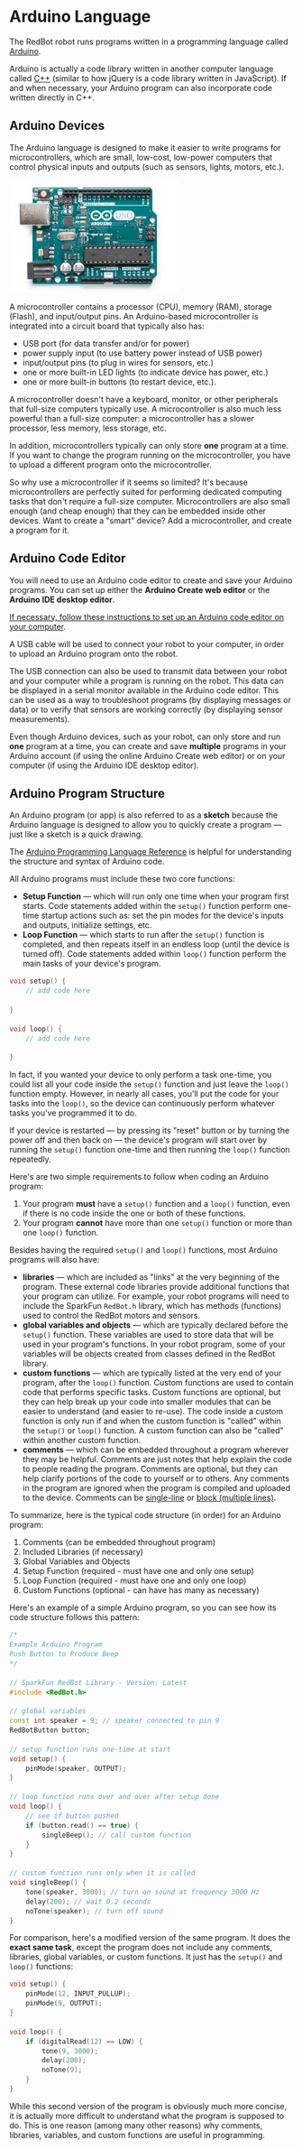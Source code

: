 # Arduino Language

The RedBot robot runs programs written in a programming language called [Arduino](https://www.arduino.cc/reference/en/).

Arduino is actually a code library written in another computer language called [C++](https://en.wikipedia.org/wiki/C%2B%2B) \(similar to how jQuery is a code library written in JavaScript\). If and when necessary, your Arduino program can also incorporate code written directly in C++.

## Arduino Devices

The Arduino language is designed to make it easier to write programs for microcontrollers, which are small, low-cost, low-power computers that control physical inputs and outputs \(such as sensors, lights, motors, etc.\).

![Arduino Uno Circuit Board](../.gitbook/assets/arduino-uno.jpg)

A microcontroller contains a processor \(CPU\), memory \(RAM\), storage \(Flash\), and input/output pins. An Arduino-based microcontroller is integrated into a circuit board that typically also has:

* USB port \(for data transfer and/or for power\)
* power supply input \(to use battery power instead of USB power\)
* input/output pins \(to plug in wires for sensors, etc.\)
* one or more built-in LED lights \(to indicate device has power, etc.\)
* one or more built-in buttons \(to restart device, etc.\).

A microcontroller doesn't have a keyboard, monitor, or other peripherals that full-size computers typically use. A microcontroller is also much less powerful than a full-size computer: a microcontroller has a slower processor, less memory, less storage, etc.

In addition, microcontrollers typically can only store **one** program at a time. If you want to change the program running on the microcontroller, you have to upload a different program onto the microcontroller.

So why use a microcontroller if it seems so limited? It's because microcontrollers are perfectly suited for performing dedicated computing tasks that don't require a full-size computer. Microcontrollers are also small enough \(and cheap enough\) that they can be embedded inside other devices. Want to create a "smart" device? Add a microcontroller, and create a program for it.

## Arduino Code Editor

You will need to use an Arduino code editor to create and save your Arduino programs. You can set up either the **Arduino Create web editor** or the **Arduino IDE desktop editor**.

[If necessary, follow these instructions to set up an Arduino code editor on your computer](arduino-code-editor/).

A USB cable will be used to connect your robot to your computer, in order to upload an Arduino program onto the robot.

The USB connection can also be used to transmit data between your robot and your computer while a program is running on the robot. This data can be displayed in a serial monitor available in the Arduino code editor. This can be used as a way to troubleshoot programs \(by displaying messages or data\) or to verify that sensors are working correctly \(by displaying sensor measurements\).

Even though Arduino devices, such as your robot, can only store and run **one** program at a time, you can create and save **multiple** programs in your Arduino account \(if using the online Arduino Create web editor\) or on your computer \(if using the Arduino IDE desktop editor\).

## Arduino Program Structure

An Arduino program \(or app\) is also referred to as a **sketch** because the Arduino language is designed to allow you to quickly create a program — just like a sketch is a quick drawing.

The [Arduino Programming Language Reference](https://www.arduino.cc/reference/en/) is helpful for understanding the structure and syntax of Arduino code.

All Arduino programs must include these two core functions:

* **Setup Function** — which will run only one time when your program first starts. Code statements added within the `setup()` function perform one-time startup actions such as:  set the pin modes for the device's inputs and outputs, initialize settings, etc.
* **Loop Function** — which starts to run after the `setup()` function is completed, and then repeats itself in an endless loop \(until the device is turned off\). Code statements added within `loop()` function perform the main tasks of your device's program.

```cpp
void setup() {
    // add code here

}

void loop() {
    // add code here

}
```

In fact, if you wanted your device to only perform a task one-time, you could list all your code inside the `setup()` function and just leave the `loop()` function empty. However, in nearly all cases, you'll put the code for your tasks into the `loop()`, so the device can continuously perform whatever tasks you've programmed it to do.

If your device is restarted — by pressing its "reset" button or by turning the power off and then back on — the device's program will start over by running the `setup()` function one-time and then running the `loop()` function repeatedly.

Here's are two simple requirements to follow when coding an Arduino program:

1. Your program **must** have a `setup()` function and a `loop()` function, even if there is no code inside the one or both of these functions.
2. Your program **cannot** have more than one `setup()` function or more than one `loop()` function.

Besides having the required `setup()` and `loop()` functions, most Arduino programs will also have:

* **libraries** — which are included as "links" at the very beginning of the program. These external code libraries provide additional functions that your program can utilize. For example, your robot programs will need to include the SparkFun `RedBot.h` library, which has methods \(functions\) used to control the RedBot motors and sensors.
* **global variables and objects** — which are typically declared before the `setup()` function. These variables are used to store data that will be used in your program's functions. In your robot program, some of your variables will be objects created from classes defined in the RedBot library.
* **custom functions** — which are typically listed at the very end of your program, after the `loop()` function. Custom functions are used to contain code that performs specific tasks. Custom functions are optional, but they can help break up your code into smaller modules that can be easier to understand \(and easier to re-use\). The code inside a custom function is only run if and when the custom function is "called" within the `setup()` or `loop()` function. A custom function can also be "called" within another custom function.
* **comments** — which can be embedded throughout a program wherever they may be helpful. Comments are just notes that help explain the code to people reading the program. Comments are optional, but they can help clarify portions of the code to yourself or to others. Any comments in the program are ignored when the program is compiled and uploaded to the device. Comments can be [single-line](https://www.arduino.cc/reference/en/language/structure/further-syntax/singlelinecomment/) or [block \(multiple lines\)](https://www.arduino.cc/reference/en/language/structure/further-syntax/blockcomment/).

To summarize, here is the typical code structure \(in order\) for an Arduino program:

1. Comments \(can be embedded throughout program\)
2. Included Libraries \(if necessary\)
3. Global Variables and Objects
4. Setup Function \(required - must have one and only one setup\)
5. Loop Function \(required - must have one and only one loop\)
6. Custom Functions \(optional - can have has many as necessary\)

Here's an example of a simple Arduino program, so you can see how its code structure follows this pattern:

```cpp
/*
Example Arduino Program
Push Button to Produce Beep
*/

// SparkFun RedBot Library - Version: Latest
#include <RedBot.h>

// global variables
const int speaker = 9; // speaker connected to pin 9
RedBotButton button;

// setup function runs one-time at start
void setup() {
    pinMode(speaker, OUTPUT);
}

// loop function runs over and over after setup done
void loop() {
    // see if button pushed
    if (button.read() == true) {
        singleBeep(); // call custom function
    }
}

// custom function runs only when it is called
void singleBeep() {
    tone(speaker, 3000); // turn on sound at frequency 3000 Hz
    delay(200); // wait 0.2 seconds
    noTone(speaker); // turn off sound
}
```

For comparison, here's a modified version of the same program. It does the **exact same task**, except the program does not include any comments, libraries, global variables, or custom functions. It just has the `setup()` and `loop()` functions:

```cpp
void setup() {
    pinMode(12, INPUT_PULLUP);
    pinMode(9, OUTPUT);
}

void loop() {
    if (digitalRead(12) == LOW) {
        tone(9, 3000);
        delay(200);
        noTone(9);
    }
}
```

While this second version of the program is obviously much more concise, it is actually more difficult to understand what the program is supposed to do. This is one reason \(among many other reasons\) why comments, libraries, variables, and custom functions are useful in programming.

